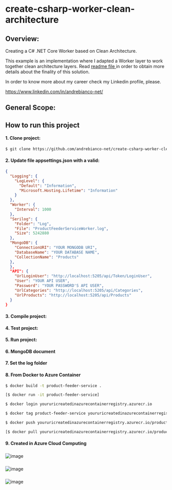 # create-csharp-worker-clean-architecture

## Overview:
Creating a C# .NET Core Worker based on Clean Architecture.

This example is an implementation where I adapted a Worker layer to work together clean architecture layers. Read [readme file ](https://github.com/andrebianco-net/andrebianco-net#readme) in order to obtain more details about the finality of this solution.

In order to know more about my career check my Linkedin profile, please.

https://www.linkedin.com/in/andrebianco-net/

## General Scope:

## How to run this project

#### 1. Clone project:

```bash
$ git clone https://github.com/andrebianco-net/create-csharp-worker-clean-architecture.git
```

#### 2. Update file appsettings.json with a valid:

```json
{
  "Logging": {
    "LogLevel": {
      "Default": "Information",
      "Microsoft.Hosting.Lifetime": "Information"
    }
  },
  "Worker": {
    "Interval": 1000
  },
  "Serilog": {
    "Folder": "Log",
    "File": "ProductFeederServiceWorker.log",
    "Size": 5242880
  },
  "MongoDB": {
    "ConnectionURI": "YOUR MONGODB URI",
    "DatabaseName": "YOUR DATABASE NAME",
    "CollectionName": "Products"
  },
  },  
  "API": {
    "UrlLoginUser": "http://localhost:5205/api/Token/LoginUser",
    "User": "YOUR API USER",
    "Password": "YOUR PASSWORD'S API USER",
    "UrlCategories": "http://localhost:5205/api/Categories",
    "UrlProducts": "http://localhost:5205/api/Products"
  }
}
```

#### 3. Compile project:

#### 4. Test project:

#### 5. Run project:

#### 6. MongoDB document

#### 7. Set the log folder

#### 8. From Docker to Azure Container

```bash
$ docker build -t product-feeder-service .
```

```bash
[$ docker run -it product-feeder-service]
```

```bash
$ docker login youruricreatedinazurecontainerregistry.azurecr.io
```

```bash
$ docker tag product-feeder-service youruricreatedinazurecontainerregistry.azurecr.io/product-feeder-service
```

```bash
$ docker push youruricreatedinazurecontainerregistry.azurecr.io/product-feeder-service
```

```bash
[$ docker pull youruricreatedinazurecontainerregistry.azurecr.io/product-feeder-service]
```

#### 9. Created in Azure Cloud Computing
###
![image](https://github.com/andrebianco-net/create-csharp-worker-clean-architecture/assets/453193/492804b2-ab89-4402-b496-48790af88a67)

###
![image](https://github.com/andrebianco-net/create-csharp-worker-clean-architecture/assets/453193/ed99bdc2-6836-4633-9e10-69345f9f2171)

###
![image](https://github.com/andrebianco-net/create-csharp-worker-clean-architecture/assets/453193/d7c683b7-55aa-43ed-b3a8-f55b85365fb7)



